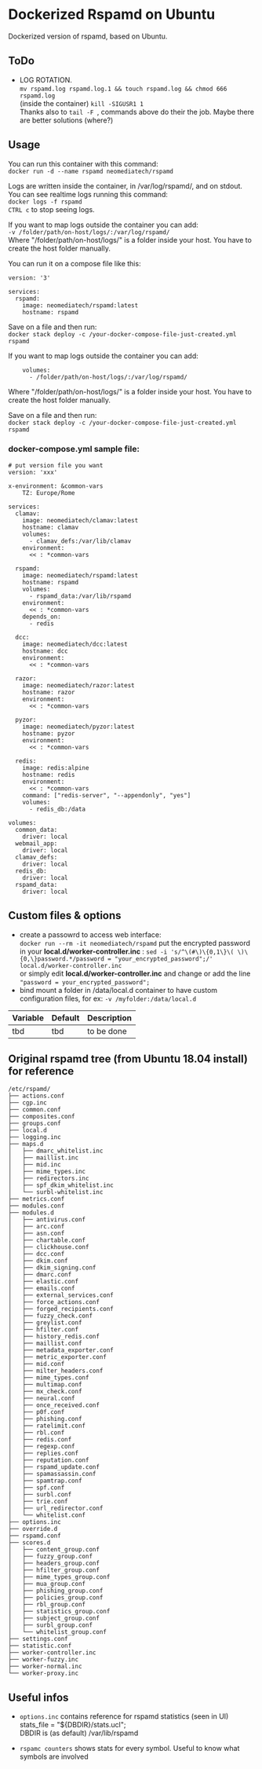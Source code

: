 # Dockerized Rspamd on Ubuntu
Dockerized version of rspamd, based on Ubuntu.

## ToDo
- LOG ROTATION.  
`mv rspamd.log rspamd.log.1 && touch rspamd.log && chmod 666 rspamd.log`   
(inside the container) `kill -SIGUSR1 1`  
Thanks also to `tail -F `, commands above do their the job. Maybe there are better solutions (where?)

## Usage
You can run this container with this command:  
`docker run -d --name rspamd neomediatech/rspamd`  

Logs are written inside the container, in /var/log/rspamd/, and on stdout. You can see realtime logs running this command:  
`docker logs -f rspamd`  
`CTRL c` to stop seeing logs.  

If you want to map logs outside the container you can add:  
`-v /folder/path/on-host/logs/:/var/log/rspamd/`  
Where "/folder/path/on-host/logs/" is a folder inside your host. You have to create the host folder manually.  

You can run it on a compose file like this:  

```
version: '3'  

services:  
  rspamd:  
    image: neomediatech/rspamd:latest  
    hostname: rspamd  
```
Save on a file and then run:  
`docker stack deploy -c /your-docker-compose-file-just-created.yml rspamd`

If you want to map logs outside the container you can add:  
```
    volumes:
      - /folder/path/on-host/logs/:/var/log/rspamd/
```
Where "/folder/path/on-host/logs/" is a folder inside your host. You have to create the host folder manually.

Save on a file and then run:  
`docker stack deploy -c /your-docker-compose-file-just-created.yml rspamd`  

### docker-compose.yml sample file:
```
# put version file you want
version: 'xxx'

x-environment: &common-vars
    TZ: Europe/Rome

services:
  clamav:
    image: neomediatech/clamav:latest
    hostname: clamav
    volumes:
      - clamav_defs:/var/lib/clamav
    environment:
      << : *common-vars

  rspamd:
    image: neomediatech/rspamd:latest
    hostname: rspamd
    volumes:
      - rspamd_data:/var/lib/rspamd
    environment:
      << : *common-vars
    depends_on:
      - redis

  dcc:
    image: neomediatech/dcc:latest
    hostname: dcc
    environment:
      << : *common-vars

  razor:
    image: neomediatech/razor:latest
    hostname: razor
    environment:
      << : *common-vars

  pyzor:
    image: neomediatech/pyzor:latest
    hostname: pyzor
    environment:
      << : *common-vars

  redis:
    image: redis:alpine
    hostname: redis
    environment:
      << : *common-vars
    command: ["redis-server", "--appendonly", "yes"]
    volumes:
      - redis_db:/data

volumes:
  common_data:
    driver: local
  webmail_app:
    driver: local
  clamav_defs:
    driver: local
  redis_db:
    driver: local
  rspamd_data:
    driver: local

```

## Custom files & options
- create a passowrd to access web interface:  
`docker run --rm -it neomediatech/rspamd`
put the encrypted password in your __local.d/worker-controller.inc__ :
`sed -i 's/^\(#\)\{0,1\}\( \)\{0,\}password.*/password = "your_encrypted_password";/' local.d/worker-controller.inc`  
or simply edit __local.d/worker-controller.inc__ and change or add the line  
`"password = your_encrypted_password";`
- bind mount a folder in /data/local.d container to have custom configuration files, for ex: `-v /myfolder:/data/local.d`


| Variable | Default | Description |
| -------- | ------- | ----------- |
| tbd | tbd | to be done |

## Original rspamd tree (from Ubuntu 18.04 install) for reference
```
/etc/rspamd/
├── actions.conf
├── cgp.inc
├── common.conf
├── composites.conf
├── groups.conf
├── local.d
├── logging.inc
├── maps.d
│   ├── dmarc_whitelist.inc
│   ├── maillist.inc
│   ├── mid.inc
│   ├── mime_types.inc
│   ├── redirectors.inc
│   ├── spf_dkim_whitelist.inc
│   └── surbl-whitelist.inc
├── metrics.conf
├── modules.conf
├── modules.d
│   ├── antivirus.conf
│   ├── arc.conf
│   ├── asn.conf
│   ├── chartable.conf
│   ├── clickhouse.conf
│   ├── dcc.conf
│   ├── dkim.conf
│   ├── dkim_signing.conf
│   ├── dmarc.conf
│   ├── elastic.conf
│   ├── emails.conf
│   ├── external_services.conf
│   ├── force_actions.conf
│   ├── forged_recipients.conf
│   ├── fuzzy_check.conf
│   ├── greylist.conf
│   ├── hfilter.conf
│   ├── history_redis.conf
│   ├── maillist.conf
│   ├── metadata_exporter.conf
│   ├── metric_exporter.conf
│   ├── mid.conf
│   ├── milter_headers.conf
│   ├── mime_types.conf
│   ├── multimap.conf
│   ├── mx_check.conf
│   ├── neural.conf
│   ├── once_received.conf
│   ├── p0f.conf
│   ├── phishing.conf
│   ├── ratelimit.conf
│   ├── rbl.conf
│   ├── redis.conf
│   ├── regexp.conf
│   ├── replies.conf
│   ├── reputation.conf
│   ├── rspamd_update.conf
│   ├── spamassassin.conf
│   ├── spamtrap.conf
│   ├── spf.conf
│   ├── surbl.conf
│   ├── trie.conf
│   ├── url_redirector.conf
│   └── whitelist.conf
├── options.inc
├── override.d
├── rspamd.conf
├── scores.d
│   ├── content_group.conf
│   ├── fuzzy_group.conf
│   ├── headers_group.conf
│   ├── hfilter_group.conf
│   ├── mime_types_group.conf
│   ├── mua_group.conf
│   ├── phishing_group.conf
│   ├── policies_group.conf
│   ├── rbl_group.conf
│   ├── statistics_group.conf
│   ├── subject_group.conf
│   ├── surbl_group.conf
│   └── whitelist_group.conf
├── settings.conf
├── statistic.conf
├── worker-controller.inc
├── worker-fuzzy.inc
├── worker-normal.inc
└── worker-proxy.inc
```
## Useful infos
- `options.inc` contains reference for rspamd statistics (seen in UI)  
stats_file = "${DBDIR}/stats.ucl";  
DBDIR is (as default) /var/lib/rspamd  
  
- `rspamc counters` shows stats for every symbol. Useful to know what symbols are involved  
